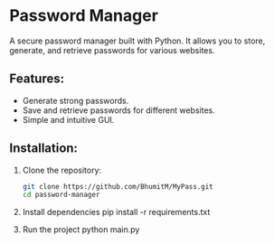 # Password Manager

A secure password manager built with Python. It allows you to store, generate, and retrieve passwords for various websites.

## Features:
- Generate strong passwords.
- Save and retrieve passwords for different websites.
- Simple and intuitive GUI.

## Installation:

1. Clone the repository:
   ```bash
   git clone https://github.com/BhumitM/MyPass.git
   cd password-manager

2. Install dependencies
   pip install -r requirements.txt

3. Run the project
   python main.py
